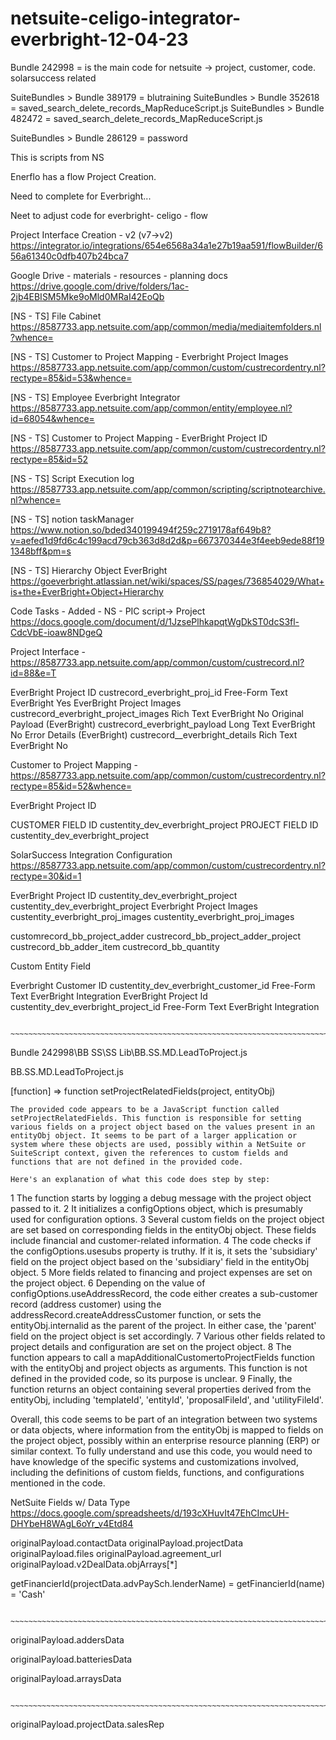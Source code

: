 # netsuite-celigo-integrator-everbright-12-04-23



Bundle 242998 = is the main code for netsuite -> project, customer, code. solarsuccess related



SuiteBundles > Bundle 389179  = blutraining
SuiteBundles > Bundle 352618  = saved_search_delete_records_MapReduceScript.js 
SuiteBundles > Bundle 482472  = saved_search_delete_records_MapReduceScript.js 

SuiteBundles > Bundle 286129 = password




This is scripts from NS

Enerflo has a flow Project Creation.

Need to complete for Everbright...

Neet to adjust code for everbright- celigo - flow

Project Interface Creation - v2 (v7->v2)
https://integrator.io/integrations/654e6568a34a1e27b19aa591/flowBuilder/656a61340c0dfb407b24bca7 

Google Drive - materials - resources - planning docs
https://drive.google.com/drive/folders/1ac-2jb4EBISM5Mke9oMld0MRaI42EoQb

[NS - TS] File Cabinet
https://8587733.app.netsuite.com/app/common/media/mediaitemfolders.nl?whence= 

[NS - TS] Customer to Project Mapping - Everbright Project Images
https://8587733.app.netsuite.com/app/common/custom/custrecordentry.nl?rectype=85&id=53&whence=

[NS - TS] Employee Everbright Integrator
https://8587733.app.netsuite.com/app/common/entity/employee.nl?id=68054&whence= 

[NS - TS] Customer to Project Mapping - EverBright Project ID
https://8587733.app.netsuite.com/app/common/custom/custrecordentry.nl?rectype=85&id=52

[NS - TS] Script Execution log 
https://8587733.app.netsuite.com/app/common/scripting/scriptnotearchive.nl?whence= 

[NS - TS] notion taskManager
https://www.notion.so/bded340199494f259c2719178af649b8?v=aefed1d9fd6c4c199acd79cb363d8d2d&p=667370344e3f4eeb9ede88f191348bff&pm=s 

[NS - TS] Hierarchy Object EverBright
https://goeverbright.atlassian.net/wiki/spaces/SS/pages/736854029/What+is+the+EverBright+Object+Hierarchy

Code Tasks - Added - NS - PIC script-> Project 
https://docs.google.com/document/d/1JzsePlhkapqtWgDkST0dcS3fl-CdcVbE-ioaw8NDgeQ 


Project Interface - https://8587733.app.netsuite.com/app/common/custom/custrecord.nl?id=88&e=T 

EverBright Project ID	custrecord_everbright_proj_id	Free-Form Text	 	EverBright	Yes
 	EverBright Project Images	custrecord_everbright_project_images	Rich Text	 	EverBright	No
 	Original Payload (EverBright)	custrecord_everbright_payload	Long Text	 	EverBright	No
 	Error Details (EverBright)	custrecord__everbright_details	Rich Text	 	EverBright	No


Customer to Project Mapping - https://8587733.app.netsuite.com/app/common/custom/custrecordentry.nl?rectype=85&id=52&whence= 
 
EverBright Project ID 

CUSTOMER FIELD ID
custentity_dev_everbright_project
PROJECT FIELD ID
custentity_dev_everbright_project


SolarSuccess Integration Configuration 
https://8587733.app.netsuite.com/app/common/custom/custrecordentry.nl?rectype=30&id=1 





EverBright Project ID	custentity_dev_everbright_project	custentity_dev_everbright_project
Everbright Project Images	custentity_everbright_proj_images	custentity_everbright_proj_images



customrecord_bb_project_adder
custrecord_bb_project_adder_project
custrecord_bb_adder_item
custrecord_bb_quantity


Custom Entity Field 

Everbright Customer ID	custentity_dev_everbright_customer_id	Free-Form Text	 	EverBright Integration
EverBright Project Id	custentity_dev_everbright_project_id	Free-Form Text	 	EverBright Integration

				~~~~~~~~~~~~~~~~~~~~~~~~~~~~~~~~~~~~~~~~~~~~~~~~~~~~~~~~~~~~~~~~~~~~~~~~~~~~~~~~~~~~~~~~~
   	
 Bundle 242998\BB SS\SS Lib\BB.SS.MD.LeadToProject.js

BB.SS.MD.LeadToProject.js

[function]  =>   function setProjectRelatedFields(project, entityObj)

	The provided code appears to be a JavaScript function called setProjectRelatedFields. This function is responsible for setting various fields on a project object based on the values present in an entityObj object. It seems to be part of a larger application or system where these objects are used, possibly within a NetSuite or SuiteScript context, given the references to custom fields and functions that are not defined in the provided code.
	
	Here's an explanation of what this code does step by step:
	
1	The function starts by logging a debug message with the project object passed to it.
2	It initializes a configOptions object, which is presumably used for configuration options.
3	Several custom fields on the project object are set based on corresponding fields in the entityObj object. These fields include financial and customer-related information.
4	The code checks if the configOptions.usesubs property is truthy. If it is, it sets the 'subsidiary' field on the project object based on the 'subsidiary' field in the entityObj object.
5	More fields related to financing and project expenses are set on the project object.
6	Depending on the value of configOptions.useAddressRecord, the code either creates a sub-customer record (address customer) using the addressRecord.createAddressCustomer function, or sets the entityObj.internalid as the parent of the project. In either case, the 'parent' field on the project object is set accordingly.
7	Various other fields related to project details and configuration are set on the project object.
8	The function appears to call a mapAdditionalCustomertoProjectFields function with the entityObj and project objects as arguments. This function is not defined in the provided code, so its purpose is unclear.
9	Finally, the function returns an object containing several properties derived from the entityObj, including 'templateId', 'entityId', 'proposalFileId', and 'utilityFileId'.

Overall, this code seems to be part of an integration between two systems or data objects, where information from the entityObj is mapped to fields on the project object, possibly within an enterprise resource planning (ERP) or similar context. To fully understand and use this code, you would need to have knowledge of the specific systems and customizations involved, including the definitions of custom fields, functions, and configurations mentioned in the code.


NetSuite Fields w/ Data Type
https://docs.google.com/spreadsheets/d/193cXHuvIt47EhCImcUH-DHYbeH8WAgL6oYr_v4Etd84

originalPayload.contactData
originalPayload.projectData
originalPayload.files
originalPayload.agreement_url
originalPayload.v2DealData.objArrays[*]


getFinancierId(projectData.advPaySch.lenderName)  = getFinancierId(name)  =  'Cash'


				~~~~~~~~~~~~~~~~~~~~~~~~~~~~~~~~~~~~~~~~~~~~~~~~~~~~~~~~~~~~~~~~~~~~~~~~~~~~~~~~~~~~~~~~~
   	

originalPayload.addersData  


originalPayload.batteriesData  


originalPayload.arraysData 


				~~~~~~~~~~~~~~~~~~~~~~~~~~~~~~~~~~~~~~~~~~~~~~~~~~~~~~~~~~~~~~~~~~~~~~~~~~~~~~~~~~~~~~~~~
   	



originalPayload.projectData.salesRep



